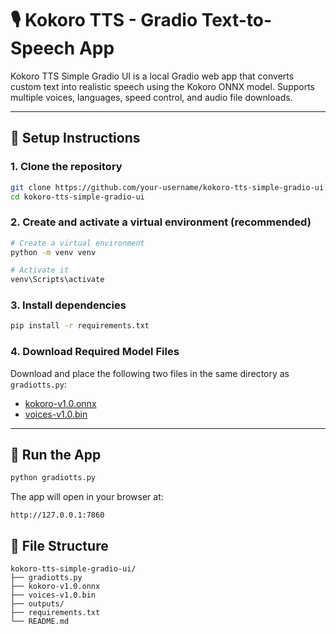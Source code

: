 # 🎙️ Kokoro TTS - Gradio Text-to-Speech App

Kokoro TTS Simple Gradio UI is a local Gradio web app that converts custom text into realistic speech using the Kokoro ONNX model. Supports multiple voices, languages, speed control, and audio file downloads.

---

## 🔧 Setup Instructions

### 1. Clone the repository

```bash
git clone https://github.com/your-username/kokoro-tts-simple-gradio-ui.git
cd kokoro-tts-simple-gradio-ui
```

### 2. Create and activate a virtual environment (recommended)

```bash
# Create a virtual environment
python -m venv venv

# Activate it
venv\Scripts\activate
```

### 3. Install dependencies

```bash
pip install -r requirements.txt
```

### 4. Download Required Model Files

Download and place the following two files in the same directory as `gradiotts.py`:

- [kokoro-v1.0.onnx](https://github.com/nazdridoy/kokoro-tts/releases/download/v1.0.0/kokoro-v1.0.onnx)
- [voices-v1.0.bin](https://github.com/nazdridoy/kokoro-tts/releases/download/v1.0.0/voices-v1.0.bin)

---

## 🚀 Run the App

```bash
python gradiotts.py
```

The app will open in your browser at:

```
http://127.0.0.1:7860
```
## 📁 File Structure

```
kokoro-tts-simple-gradio-ui/
├── gradiotts.py
├── kokoro-v1.0.onnx
├── voices-v1.0.bin
├── outputs/
├── requirements.txt
└── README.md
```

